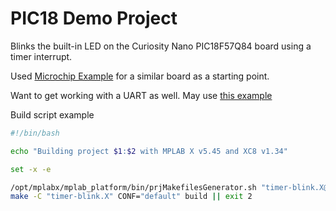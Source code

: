 # PIC18 Demo Project

Blinks the built-in LED on the Curiosity Nano PIC18F57Q84 board using a timer interrupt.

Used [Microchip Example](https://github.com/microchip-pic-avr-examples/pic18f57q43-blink-with-timer-mplab-mcc) for a similar board as a starting point.

Want to get working with a UART as well. May use [this example](https://github.com/microchip-pic-avr-examples/pic18f57q43-dma-uart-echo-mplab-mcc)

Build script example

```bash
#!/bin/bash

echo "Building project $1:$2 with MPLAB X v5.45 and XC8 v1.34"

set -x -e

/opt/mplabx/mplab_platform/bin/prjMakefilesGenerator.sh "timer-blink.X@default" || exit 1
make -C "timer-blink.X" CONF="default" build || exit 2
```
